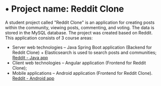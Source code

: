 # •	Project name: Reddit Clone

A student project called "Reddit Clone" is an application for creating posts within the community, viewing posts, commenting, and voting. The data is stored in the MySQL database. The project was created based on Reddit.
This application consists of 3 course areas: 
- Server web technologies – Java Spring Boot application (Backend for Reddit Clone) + Elasticsearch is used to search posts and communities; [Reddit - Java app](https://github.com/majabirmancevic/reddit-clone-web-be)
- Client web technologies – Angular application (Frontend for Reddit Clone);
- Mobile applications – Android application (Frontend for Reddit Clone).
[Reddit - Android app](https://github.com/majabirmancevic/reddit-clone-web-fe)
